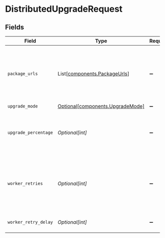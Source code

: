 # DistributedUpgradeRequest


## Fields

| Field                                                                                       | Type                                                                                        | Required                                                                                    | Description                                                                                 |
| ------------------------------------------------------------------------------------------- | ------------------------------------------------------------------------------------------- | ------------------------------------------------------------------------------------------- | ------------------------------------------------------------------------------------------- |
| `package_urls`                                                                              | List[[components.PackageUrls](../../models/components/packageurls.md)]                      | :heavy_minus_sign:                                                                          | Provide your own URLs or local paths for platform-specific Cribl packages.                  |
| `upgrade_mode`                                                                              | [Optional[components.UpgradeMode]](../../models/components/upgrademode.md)                  | :heavy_minus_sign:                                                                          | N/A                                                                                         |
| `upgrade_percentage`                                                                        | *Optional[int]*                                                                             | :heavy_minus_sign:                                                                          | Percentage of the total worker nodes on the group to run the upgrade on                     |
| `worker_retries`                                                                            | *Optional[int]*                                                                             | :heavy_minus_sign:                                                                          | Number of times to retry conncecting to a worker node before marking the upgrade as failed. |
| `worker_retry_delay`                                                                        | *Optional[int]*                                                                             | :heavy_minus_sign:                                                                          | Delay between retries                                                                       |